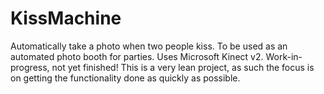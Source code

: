 # KissMachine
Automatically take a photo when two people kiss. To be used as an automated photo booth for parties. Uses Microsoft Kinect v2.  Work-in-progress, not yet finished! This is a very lean project, as such the focus is on getting the functionality done as quickly as possible.
